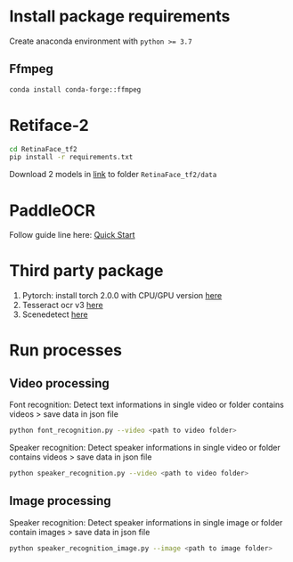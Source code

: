 # Install package requirements
Create anaconda environment with `python >= 3.7`
## Ffmpeg
```bash
conda install conda-forge::ffmpeg
```
# Retiface-2
```bash
cd RetinaFace_tf2
pip install -r requirements.txt
```
Download 2 models in [link](https://github.com/peteryuX/retinaface-tf2?tab=readme-ov-file#models) to folder `RetinaFace_tf2/data`
# PaddleOCR
Follow guide line here: [Quick Start](https://paddlepaddle.github.io/PaddleOCR/en/ppocr/quick_start.html)
# Third party package
1. Pytorch: install torch 2.0.0 with CPU/GPU version [here](https://pytorch.org/get-started/previous-versions/#v200)
2. Tesseract ocr v3 [here](https://github.com/sirfz/tesserocr)
3. Scenedetect [here](https://www.scenedetect.com/download/)

# Run processes
## Video processing
Font recognition: Detect text informations in single video or folder contains videos > save data in json file
```bash
python font_recognition.py --video <path to video folder>
```
Speaker recognition: Detect speaker informations in single video or folder contains videos > save data in json file
```bash
python speaker_recognition.py --video <path to video folder>
```
## Image processing
Speaker recognition: Detect speaker informations in single image or folder contain images > save data in json file
```bash
python speaker_recognition_image.py --image <path to image folder>
```



